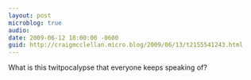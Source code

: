 ```yaml
---
layout: post
microblog: true
audio: 
date: 2009-06-12 18:00:00 -0600
guid: http://craigmcclellan.micro.blog/2009/06/13/t2155541243.html
---
```

What is this twitpocalypse that everyone keeps speaking of?
